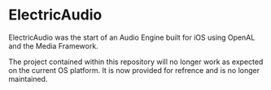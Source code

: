 ElectricAudio
=============

ElectricAudio was the start of an Audio Engine built for iOS using OpenAL and the Media Framework.

The project contained within this repository will no longer work as expected on the current OS platform. It is now provided for refrence and is no longer maintained.
